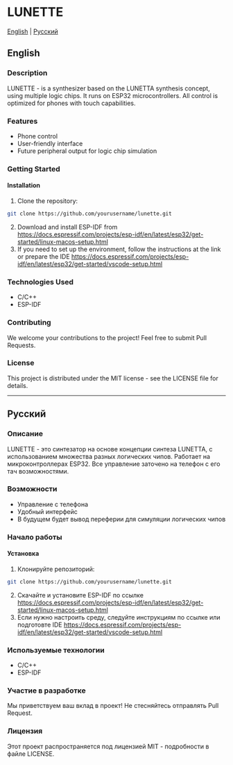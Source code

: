 # LUNETTE

[English](#english) | [Русский](#russian)

## English

### Description
LUNETTE - is a synthesizer based on the LUNETTA synthesis concept, using multiple logic chips. It runs on ESP32 microcontrollers. All control is optimized for phones with touch capabilities.

### Features
- Phone control
- User-friendly interface 
- Future peripheral output for logic chip simulation

### Getting Started

#### Installation
1. Clone the repository:
```bash
git clone https://github.com/yourusername/lunette.git
```
2. Download and install ESP-IDF from https://docs.espressif.com/projects/esp-idf/en/latest/esp32/get-started/linux-macos-setup.html
3. If you need to set up the environment, follow the instructions at the link or prepare the IDE https://docs.espressif.com/projects/esp-idf/en/latest/esp32/get-started/vscode-setup.html

### Technologies Used
- C/C++
- ESP-IDF

### Contributing
We welcome your contributions to the project! Feel free to submit Pull Requests.

### License
This project is distributed under the MIT license - see the LICENSE file for details.

---

## Русский

### Описание
LUNETTE - это синтезатор на основе концепции синтеза LUNETTA, с использованием множества разных логических чипов. Работает на микроконтроллерах ESP32. Все управление заточено на телефон с его тач возможностями. 

### Возможности
- Управление с телефона
- Удобный интерфейс
- В будущем будет вывод переферии для симуляции логических чипов


### Начало работы

#### Установка
1. Клонируйте репозиторий:
```bash
git clone https://github.com/yourusername/lunette.git
```
2. Скачайте и установите ESP-IDF по ссылке https://docs.espressif.com/projects/esp-idf/en/latest/esp32/get-started/linux-macos-setup.html
3. Если нужно настроить среду, следуйте инструкциям по ссылке или подготовте IDE https://docs.espressif.com/projects/esp-idf/en/latest/esp32/get-started/vscode-setup.html

### Используемые технологии
- С/С++
- ESP-IDF

### Участие в разработке
Мы приветствуем ваш вклад в проект! Не стесняйтесь отправлять Pull Request.

### Лицензия
Этот проект распространяется под лицензией MIT - подробности в файле LICENSE.